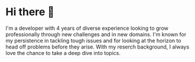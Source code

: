# Hi there 👋

I'm a developer with 4 years of diverse experience looking to grow professionally through new challenges and in new domains. I'm known for my persistence in tackling tough issues and for looking at the horizon to head off problems before they arise. With my reserch background, I always love the chance to take a deep dive into topics. 
